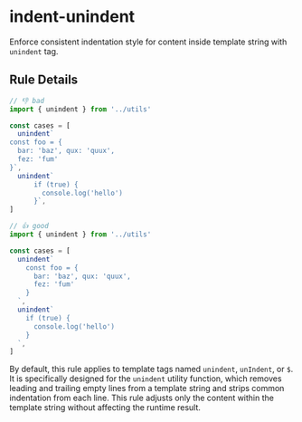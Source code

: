 # indent-unindent

Enforce consistent indentation style for content inside template string with `unindent` tag.

## Rule Details

<!-- eslint-skip -->
```js
// 👎 bad
import { unindent } from '../utils'

const cases = [
  unindent`
const foo = {
  bar: 'baz', qux: 'quux',
  fez: 'fum'
}`,
  unindent`
      if (true) {
        console.log('hello')
      }`,
]
```

<!-- eslint-skip -->
```js
// 👍 good
import { unindent } from '../utils'

const cases = [
  unindent`
    const foo = {
      bar: 'baz', qux: 'quux',
      fez: 'fum'
    }
  `,
  unindent`
    if (true) {
      console.log('hello')
    }
  `,
]
```

By default, this rule applies to template tags named `unindent`, `unIndent`, or `$`. It is specifically designed for the `unindent` utility function, which removes leading and trailing empty lines from a template string and strips common indentation from each line. This rule adjusts only the content within the template string without affecting the runtime result.
